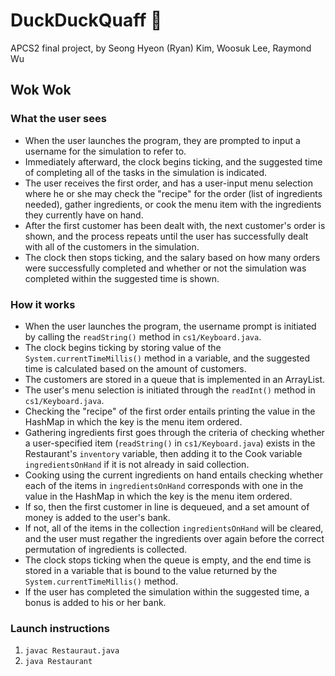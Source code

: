 # DuckDuckQuaff :duck:
APCS2 final project, by Seong Hyeon (Ryan) Kim, Woosuk Lee, Raymond Wu

## Wok Wok
### What the user sees
* When the user launches the program, they are prompted to input a username for the simulation to refer to. 
* Immediately afterward, the clock begins ticking, and the suggested time of completing all of the tasks in the simulation is indicated. 
* The user receives the first order, and has a user-input menu selection where he or she may check the "recipe" for the order (list of ingredients needed), gather ingredients, or cook the menu item with the ingredients they currently have on hand. 
* After the first customer has been dealt with, the next customer's order is shown, and the process repeats until the user has successfully dealt with all of the customers in the simulation. 
* The clock then stops ticking, and the salary based on how many orders were successfully completed and whether or not the simulation was completed within the suggested time is shown.

### How it works
* When the user launches the program, the username prompt is initiated by calling the `readString()` method in `cs1/Keyboard.java`.
* The clock begins ticking by storing value of the `System.currentTimeMillis()` method in a variable, and the suggested time is calculated based on the amount of customers. 
* The customers are stored in a queue that is implemented in an ArrayList. 
* The user's menu selection is initiated through the `readInt()` method in `cs1/Keyboard.java`. 
* Checking the "recipe" of the first order entails printing the value in the HashMap in which the key is the menu item ordered.
* Gathering ingredients first goes through the criteria of checking whether a user-specified item (`readString()` in `cs1/Keyboard.java`) exists in the Restaurant's `inventory` variable, then adding it to the Cook variable `ingredientsOnHand` if it is not already in said collection. 
* Cooking using the current ingredients on hand entails checking whether each of the items in `ingredientsOnHand` corresponds with one in the value in the HashMap in which the key is the menu item ordered. 
* If so, then the first customer in line is dequeued, and a set amount of money is added to the user's bank. 
* If not, all of the items in the collection `ingredientsOnHand` will be cleared, and the user must regather the ingredients over again before the correct permutation of ingredients is collected. 
* The clock stops ticking when the queue is empty, and the end time is stored in a variable that is bound to the value returned by the `System.currentTimeMillis()` method. 
* If the user has  completed the simulation within the suggested time, a bonus is added to his or her bank. 

### Launch instructions
1. `javac Restauraut.java`
2. `java Restaurant`
